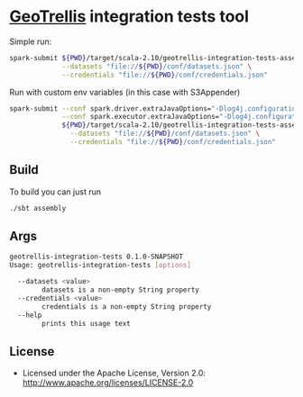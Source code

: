 # [GeoTrellis](github.com/geotrellis/geotrellis) integration tests tool

Simple run:

```bash
spark-submit ${PWD}/target/scala-2.10/geotrellis-integration-tests-assembly-0.1.0-SNAPSHOT.jar \
             --datasets "file://${PWD}/conf/datasets.json" \
             --credentials "file://${PWD}/conf/credentials.json"
```

Run with custom env variables (in this case with S3Appender)

```bash
spark-submit --conf spark.driver.extraJavaOptions="-Dlog4j.configuration=file://${PWD}/conf/log4j.properties" \
             --conf spark.executor.extraJavaOptions="-Dlog4j.configuration=file://${PWD}/conf/log4j.properties" \
             ${PWD}/target/scala-2.10/geotrellis-integration-tests-assembly-0.1.0-SNAPSHOT.jar \
               --datasets "file://${PWD}/conf/datasets.json" \
               --credentials "file://${PWD}/conf/credentials.json"
```

## Build

To build you can just run 

```bash
./sbt assembly
```

## Args

```bash
geotrellis-integration-tests 0.1.0-SNAPSHOT
Usage: geotrellis-integration-tests [options]

  --datasets <value>
        datasets is a non-empty String property
  --credentials <value>
        credentials is a non-empty String property
  --help
        prints this usage text
```

## License

* Licensed under the Apache License, Version 2.0: http://www.apache.org/licenses/LICENSE-2.0
